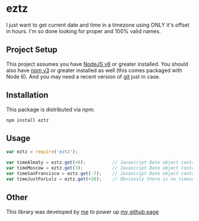 # eztz

I just want to get current date and time in a timezone using ONLY it's offset in hours.
I'm so done looking for proper and 100% valid names.

## Project Setup

This project assumes you have [NodeJS v6](http://nodejs.org/) or greater installed. You should
also have [npm v3](https://www.npmjs.com/) or greater installed as well (this comes packaged
with Node 6). And you may need a recent version of [git](https://git-scm.com/) just in case.

## Installation

This package is distributed via npm:

```
npm install eztz
```

## Usage

```javascript
var eztz = require('eztz');

var timeAlmaty = eztz.get(+6);          // Javascript Date object containing time of Almaty (GMT +6)
var timeMoscow = eztz.get(3);           // Javascript Date object containing time of Moscow (GMT +3)
var timeSanFrancisco = eztz.get(-7);    // Javascript Date object containing time of San Francisco (GMT -7)
var timeJustForLulz = eztz.get(+28);    // Obviously there is no timezone with such offset, but it still works (GMT +28)
```

## Other
This library was developed by [me](https://twitter.com/HungryCosmos) to power up [my github page](https://hungrycosmos.github.io/)